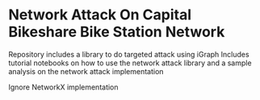 # Network Attack On Capital Bikeshare Bike Station Network
Repository includes a library to do targeted attack using iGraph
Includes tutorial notebooks on how to use the network attack library and a sample analysis on the network attack implementation

Ignore NetworkX implementation
